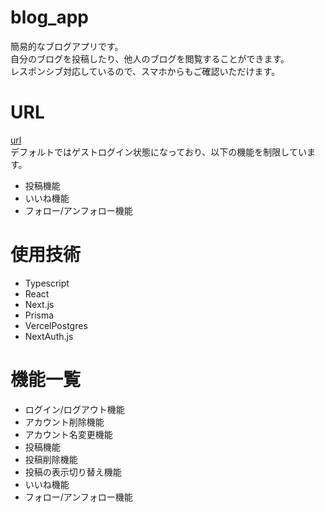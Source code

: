 # blog_app
簡易的なブログアプリです。<br>
自分のブログを投稿したり、他人のブログを閲覧することができます。<br>
レスポンシブ対応しているので、スマホからもご確認いただけます。

# URL
[url](http://blog-app-phi-topaz.vercel.app/)<br>
デフォルトではゲストログイン状態になっており、以下の機能を制限しています。
- 投稿機能
- いいね機能
- フォロー/アンフォロー機能

# 使用技術
- Typescript
- React
- Next.js
- Prisma
- VercelPostgres
- NextAuth.js

# 機能一覧
- ログイン/ログアウト機能
- アカウント削除機能
- アカウント名変更機能
- 投稿機能
- 投稿削除機能
- 投稿の表示切り替え機能
- いいね機能
- フォロー/アンフォロー機能

